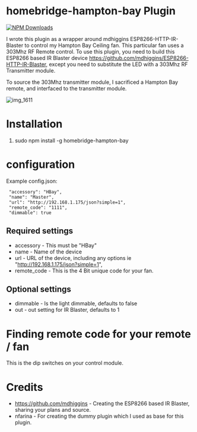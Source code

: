# homebridge-hampton-bay Plugin

[![NPM Downloads](https://img.shields.io/npm/dm/homebridge-hampton-bay.svg?style=flat)](https://npmjs.org/package/homebridge-hampton-bay)


I wrote this plugin as a wrapper around mdhiggins ESP8266-HTTP-IR-Blaster to control my Hampton Bay Ceiling fan. This particular fan uses a 303Mhz RF Remote control. To use this plugin, you need to build this ESP8266 based IR Blaster device https://github.com/mdhiggins/ESP8266-HTTP-IR-Blaster, except you need to substitute the LED with a 303Mhz RF Transmitter module.

To source the 303Mhz transmitter module, I sacrificed a Hampton Bay remote, and interfaced to the transmitter module.

![img_1611](https://user-images.githubusercontent.com/19808920/33053269-aee42054-ce40-11e7-9c74-7fee8e975782.JPG)

# Installation

1. sudo npm install -g homebridge-hampton-bay

# configuration

Example config.json:

```
 "accessory": "HBay",
 "name": "Master",
 "url": "http://192.168.1.175/json?simple=1",
 "remote_code": "1111",
 "dimmable": true

```

## Required settings

* accessory     - This must be "HBay"
* name          - Name of the device
* url           - URL of the device, including any options ie "http://192.168.1.175/json?simple=1",
* remote_code   - This is the 4 Bit unique code for your fan.

## Optional settings

* dimmable - Is the light dimmable, defaults to false
* out      - out setting for IR Blaster, defaults to 1

# Finding remote code for your remote / fan

This is the dip switches on your control module.

# Credits

* https://github.com/mdhiggins - Creating the ESP8266 based IR Blaster, sharing your plans and source.
* nfarina - For creating the dummy plugin which I used as base for this plugin.
